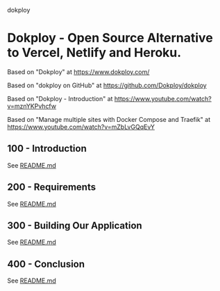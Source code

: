 dokploy
# Dokploy - Open Source Alternative to Vercel, Netlify and Heroku.

Based on "Dokploy" at https://www.dokploy.com/

Based on "dokploy on GitHub" at https://github.com/Dokploy/dokploy

Based on "Dokploy - Introduction" at https://www.youtube.com/watch?v=mznYKPvhcfw 

Based on "Manage multiple sites with Docker Compose and Traefik" at https://www.youtube.com/watch?v=mZbLvGQqEvY

## 100 - Introduction

See [README.md](./100/README.md)

## 200 - Requirements

See [README.md](./200/README.md)

## 300 - Building Our Application

See [README.md](./300/README.md)

## 400 - Conclusion

See [README.md](./400/README.md)
